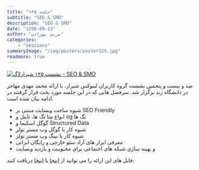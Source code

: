 ```yaml
---
title: "جلسه ۱۲۵"
subtitle: "SEO & SMO"
description: "SEO & SMO"
date: "1396-09-13"
author: "مریم بهزادی"
categories:
    - "sessions"
summaryImage: "/img/posters/poster125.jpg"
readmore: true
---
```

[![نشست ۱۲۵ شیرازلاگ - SEO & SMO ](/img/posters/poster125.jpg)](/img/posters/poster125.jpg)

صد و بیست و پنجمین نشست گروه کاربران لینوکس شیراز، با ارائه محمد مهدی مهاجر در دانشگاه زند برگزار شد. سرفصل هایی که در این جلسه مورد بحث قرار گرفتند در ادامه بیان شده است.

* شیوه ساخت وبسایت مبتنی بر SEO Friendly
* انواع متا تگ ها، تایتل و og تگ ها 
* گوگل اسکیما و Structured Data
* شیوه کار با گوگل وب مستر تولز
* شیوه کار با بینگ وب مستر تولز
* معرفی ابزار های آزاد سئو خارجی و رایگان ایرانی
* و بهينه سازي شبکه های اجتماعی برای محبوبیت و بازدید وبسایت

فایل های این ارائه را می توانید از [اینجا](https://framagit.org/shirazlug/resources/tree/master/presentations/session_125) یا [اینجا](https://www.slideshare.net/ShirazLUG/smo-seo-83491537) دریافت کنید.
